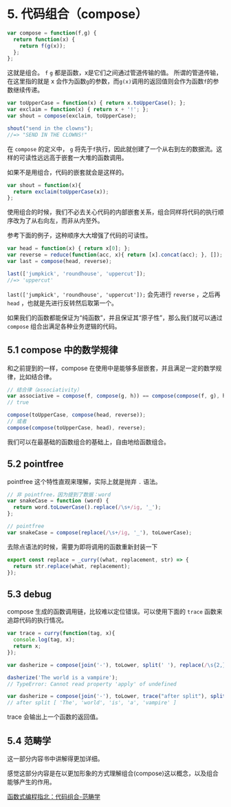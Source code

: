 
# 5. 代码组合（compose）

```javascript
var compose = function(f,g) {
  return function(x) {
    return f(g(x));
  };
};
```
这就是组合。
`f`  `g` 都是函数，x是它们之间通过管道传输的值。
所谓的管道传输，在这里指的就是 x 会作为函数`g`的参数，而`g(x)`调用的返回值则会作为函数`f`的参数继续传递。

```javascript
var toUpperCase = function(x) { return x.toUpperCase(); };
var exclaim = function(x) { return x + '!'; };
var shout = compose(exclaim, toUpperCase);

shout("send in the clowns");
//=> "SEND IN THE CLOWNS!"
```

在 `compose` 的定义中， `g` 将先于`f`执行，因此就创建了一个从右到左的数据流。这样的可读性远远高于嵌套一大堆的函数调用。

如果不是用组合，代码的嵌套就会是这样的。

```javascript
var shout = function(x){
  return exclaim(toUpperCase(x));
};
```
使用组合的时候，我们不必去关心代码的内部嵌套关系，组合同样将代码的执行顺序改为了从右向左，而非从内至外。

参考下面的例子，这种顺序大大增强了代码的可读性。
```javascript
var head = function(x) { return x[0]; };
var reverse = reduce(function(acc, x){ return [x].concat(acc); }, []);
var last = compose(head, reverse);

last(['jumpkick', 'roundhouse', 'uppercut']);
//=> 'uppercut'
```
`last(['jumpkick', 'roundhouse', 'uppercut']);` 会先进行 `reverse` ，之后再 `head` ，也就是先进行反转然后取第一个。

如果我们的函数都能保证为“纯函数”，并且保证其“原子性”，那么我们就可以通过 `compose` 组合出满足各种业务逻辑的代码。

## 5.1 compose 中的数学规律

和之前提到的一样，compose 在使用中是能够多层嵌套，并且满足一定的数学规律，比如结合律。

```javascript
// 结合律（associativity）
var associative = compose(f, compose(g, h)) == compose(compose(f, g), h);
// true

compose(toUpperCase, compose(head, reverse));
// 或者
compose(compose(toUpperCase, head), reverse);
```

我们可以在最基础的函数组合的基础上，自由地给函数组合。

## 5.2 pointfree

pointfree 这个特性直观来理解，实际上就是抛弃 `.` 语法。
```javascript
// 非 pointfree，因为提到了数据：word
var snakeCase = function (word) {
  return word.toLowerCase().replace(/\s+/ig, '_');
};

// pointfree
var snakeCase = compose(replace(/\s+/ig, '_'), toLowerCase);
```

去除点语法的时候，需要为即将调用的函数重新封装一下

```javascript
export const replace = _curry((what, replacement, str) => {
  return str.replace(what, replacement);
});
```

## 5.3 debug

compose 生成的函数调用链，比较难以定位错误。可以使用下面的 `trace` 函数来追踪代码的执行情况。

```javascript
var trace = curry(function(tag, x){
  console.log(tag, x);
  return x;
});

var dasherize = compose(join('-'), toLower, split(' '), replace(/\s{2,}/ig, ' '));

dasherize('The world is a vampire');
// TypeError: Cannot read property 'apply' of undefined

var dasherize = compose(join('-'), toLower, trace("after split"), split(' '), replace(/\s{2,}/ig, ' '));
// after split [ 'The', 'world', 'is', 'a', 'vampire' ]
```

trace 会输出上一个函数的返回值。

## 5.4 范畴学 

这一部分内容书中讲解得更加详细。

感觉这部分内容是在以更加形象的方式理解组合(compose)这以概念，以及组合能够产生的作用。

[函数式编程指北：代码组合-范畴学](https://llh911001.gitbooks.io/mostly-adequate-guide-chinese/content/ch5.html#%E8%8C%83%E7%95%B4%E5%AD%A6)











